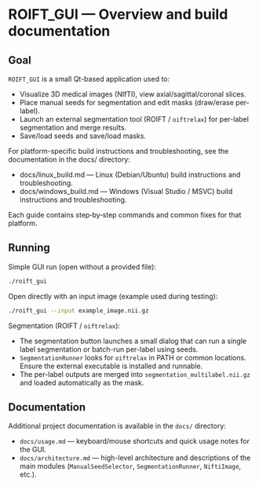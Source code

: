 # ROIFT_GUI — Overview and build documentation

## Goal
`ROIFT_GUI` is a small Qt-based application used to:
- Visualize 3D medical images (NIfTI), view axial/sagittal/coronal slices.
- Place manual seeds for segmentation and edit masks (draw/erase per-label).
- Launch an external segmentation tool (ROIFT / `oiftrelax`) for per-label segmentation and merge results.
- Save/load seeds and save/load masks.

For platform-specific build instructions and troubleshooting, see the documentation in the docs/ directory:
- docs/linux_build.md — Linux (Debian/Ubuntu) build instructions and troubleshooting.
- docs/windows_build.md — Windows (Visual Studio / MSVC) build instructions and troubleshooting.

Each guide contains step‑by‑step commands and common fixes for that platform.

## Running
Simple GUI run (open without a provided file):

```bash
./roift_gui
```

Open directly with an input image (example used during testing):

```bash
./roift_gui --input example_image.nii.gz
```


Segmentation (ROIFT / `oiftrelax`):
- The segmentation button launches a small dialog that can run a single label segmentation or batch-run per-label using seeds.
- `SegmentationRunner` looks for `oiftrelax` in PATH or common locations. Ensure the external executable is installed and runnable.
- The per-label outputs are merged into `segmentation_multilabel.nii.gz` and loaded automatically as the mask.

Documentation
-------------
Additional project documentation is available in the `docs/` directory:

- `docs/usage.md` — keyboard/mouse shortcuts and quick usage notes for the GUI.
- `docs/architecture.md` — high-level architecture and descriptions of the main modules (`ManualSeedSelector`, `SegmentationRunner`, `NiftiImage`, etc.).